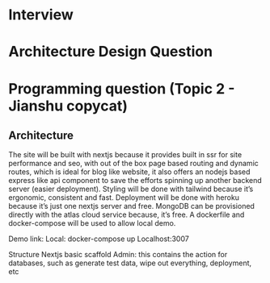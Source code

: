 # Interview

# Architecture Design Question


# Programming question (Topic 2 - Jianshu copycat)

## Architecture

The site will be built with nextjs because it provides built in ssr for site performance and seo, with out of the box page based routing and dynamic routes, which is ideal for blog like website, it also offers an nodejs based express like api component to save the efforts spinning up another backend server (easier deployment). Styling will be done with tailwind because it’s ergonomic, consistent and fast. Deployment will be done with heroku because it’s just one nextjs server and free. MongoDB can be provisioned directly with the atlas cloud service because, it’s free. A dockerfile and docker-compose will be used to allow local demo. 

Demo link:
Local: docker-compose up
Localhost:3007

Structure
Nextjs basic scaffold
Admin: this contains the action for databases, such as generate test data, wipe out everything, deployment, etc
